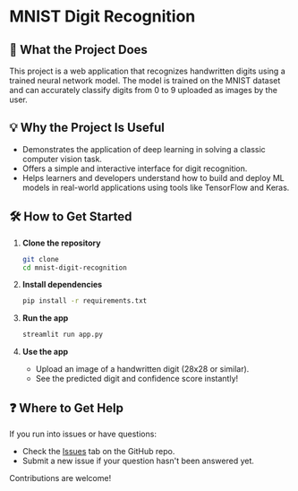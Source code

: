 # MNIST Digit Recognition
## 🚀 What the Project Does

This project is a web application that recognizes handwritten digits using a trained neural network model. The model is trained on the MNIST dataset and can accurately classify digits from 0 to 9 uploaded as images by the user.

## 💡 Why the Project Is Useful

- Demonstrates the application of deep learning in solving a classic computer vision task.
- Offers a simple and interactive interface for digit recognition.
- Helps learners and developers understand how to build and deploy ML models in real-world applications using tools like TensorFlow and Keras.

## 🛠️ How to Get Started

1. **Clone the repository**
   ```bash
   git clone 
   cd mnist-digit-recognition
   ```

2. **Install dependencies**
   ```bash
   pip install -r requirements.txt
   ```

3. **Run the app**
   ```bash
   streamlit run app.py
   ```

4. **Use the app**
   - Upload an image of a handwritten digit (28x28 or similar).
   - See the predicted digit and confidence score instantly!

## ❓ Where to Get Help

If you run into issues or have questions:
- Check the [Issues](https://github.com/yourusername/mnist-digit-recognition/issues) tab on the GitHub repo.
- Submit a new issue if your question hasn't been answered yet.


Contributions are welcome!
